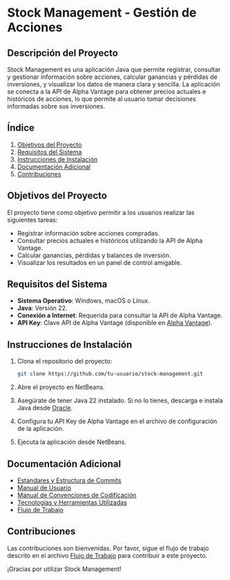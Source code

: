 # Stock Management - Gestión de Acciones

## Descripción del Proyecto

Stock Management es una aplicación Java que permite registrar, consultar y gestionar información sobre acciones, calcular ganancias y pérdidas de inversiones, y visualizar los datos de manera clara y sencilla. La aplicación se conecta a la API de Alpha Vantage para obtener precios actuales e históricos de acciones, lo que permite al usuario tomar decisiones informadas sobre sus inversiones.

## Índice

1. [Objetivos del Proyecto](#objetivos-del-proyecto)
2. [Requisitos del Sistema](#requisitos-del-sistema)
3. [Instrucciones de Instalación](#instrucciones-de-instalación)
4. [Documentación Adicional](#documentación-adicional)
5. [Contribuciones](#contribuciones)

## Objetivos del Proyecto

El proyecto tiene como objetivo permitir a los usuarios realizar las siguientes tareas:

- Registrar información sobre acciones compradas.
- Consultar precios actuales e históricos utilizando la API de Alpha Vantage.
- Calcular ganancias, pérdidas y balances de inversión.
- Visualizar los resultados en un panel de control amigable.

## Requisitos del Sistema

- **Sistema Operativo**: Windows, macOS o Linux.
- **Java**: Versión 22.
- **Conexión a Internet**: Requerida para consultar la API de Alpha Vantage.
- **API Key**: Clave API de Alpha Vantage (disponible en [Alpha Vantage](https://www.alphavantage.co/)).

## Instrucciones de Instalación

1. Clona el repositorio del proyecto:

    ```bash
    git clone https://github.com/tu-usuario/stock-management.git
    ```

2. Abre el proyecto en NetBeans.

3. Asegúrate de tener Java 22 instalado. Si no lo tienes, descarga e instala Java desde [Oracle](https://www.oracle.com/java/technologies/javase-jdk22-downloads.html).

4. Configura tu API Key de Alpha Vantage en el archivo de configuración de la aplicación.

5. Ejecuta la aplicación desde NetBeans.

## Documentación Adicional

- [Estandares y Estructura de Commits](EstándaresEscrituraCommits.md)
- [Manual de Usuario](ManualDeUsuario.md)
- [Manual de Convenciones de Codificación](ManualDeConvencionesDeCodificacion.md)
- [Tecnologías y Herramientas Utilizadas](TecnologíasHerramientas.md)
- [Flujo de Trabajo](Workflow.md)

## Contribuciones

Las contribuciones son bienvenidas. Por favor, sigue el flujo de trabajo descrito en el archivo [Flujo de Trabajo](Workflow.md) para contribuir a este proyecto.

¡Gracias por utilizar Stock Management!
